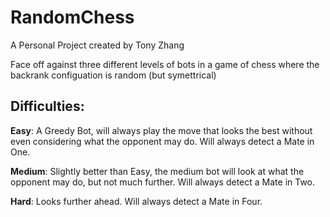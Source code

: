 # RandomChess

A Personal Project created by Tony Zhang

Face off against three different levels of bots in a game of chess where the backrank configuation is random (but symettrical)

## Difficulties:
**Easy**: A Greedy Bot, will always play the move that looks the best without even considering what the opponent may do. Will always detect a Mate in One.

**Medium**: Slightly better than Easy, the medium bot will look at what the opponent may do, but not much further. Will always detect a Mate in Two.

**Hard**: Looks further ahead. Will always detect a Mate in Four.

